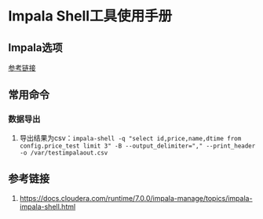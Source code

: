 # Impala Shell工具使用手册

## Impala选项 
[参考链接](https://docs.cloudera.com/runtime/7.0.0/impala-manage/topics/impala-shell-options.html)



## 常用命令


### 数据导出
1. 导出结果为csv：`impala-shell -q "select id,price,name,dtime from config.price_test limit 3" -B --output_delimiter="," --print_header -o /var/testimpalaout.csv`


## 参考链接
1. https://docs.cloudera.com/runtime/7.0.0/impala-manage/topics/impala-impala-shell.html